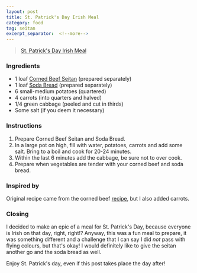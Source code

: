 ```yaml
---
layout: post
title: St. Patrick's Day Irish Meal
category: food
tag: seitan
excerpt_separator:  <!--more-->
---
```


<blockquote class="imgur-embed-pub" lang="en" data-id="a/cK1Z6"><a href="//imgur.com/cK1Z6">St. Patrick&#39;s Day Irish Meal</a></blockquote><script async src="//s.imgur.com/min/embed.js" charset="utf-8"></script>

### Ingredients
* 1 loaf <a href="/_posts/2018/03/18/corned-beef-seitan.html">Corned Beef Seitan</a> (prepared separately)
* 1 loaf <a href="/_posts/2018/03/18/soda-bread.html">Soda Bread</a> (prepared separately)
* 6 small-medium potatoes (quartered)
* 4 carrots (into quarters and halved)
* 1/4 green cabbage (peeled and cut in thirds)
* Some salt (if you deem it necessary)

### Instructions
1. Prepare Corned Beef Seitan and Soda Bread.
2. In a large pot on high, fill with water, potatoes, carrots and add some salt. Bring to a boil and cook for 20-24 minutes.
3. Within the last 6 minutes add the cabbage, be sure not to over cook.
4. Prepare when vegetables are tender with your corned beef and soda bread.

### Inspired by
Original recipe came from the corned beef <a href="https://jlgoesvegan.com/vegan-corned-beef-recipe/" target="_blank">recipe</a>, but I also added carrots.

### Closing
I decided to make an epic of a meal for St. Patrick's Day, because everyone is Irish on that day, right, right!? Anyway, this was a fun meal to prepare, it was something different and a challenge that I can say I did _not_ pass with flying colours, but that's okay! I would definitely like to give the seitan another go and the soda bread as well.

Enjoy St. Patrick's day, even if this post takes place the day after!